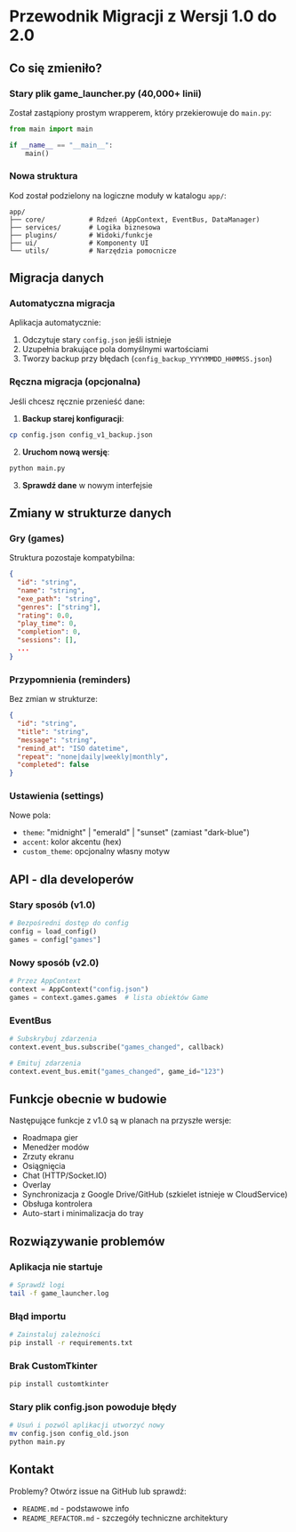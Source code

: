 # Przewodnik Migracji z Wersji 1.0 do 2.0

## Co się zmieniło?

### Stary plik game_launcher.py (40,000+ linii)
Został zastąpiony prostym wrapperem, który przekierowuje do `main.py`:
```python
from main import main

if __name__ == "__main__":
    main()
```

### Nowa struktura
Kod został podzielony na logiczne moduły w katalogu `app/`:
```
app/
├── core/           # Rdzeń (AppContext, EventBus, DataManager)
├── services/       # Logika biznesowa
├── plugins/        # Widoki/funkcje
├── ui/             # Komponenty UI
└── utils/          # Narzędzia pomocnicze
```

## Migracja danych

### Automatyczna migracja
Aplikacja automatycznie:
1. Odczytuje stary `config.json` jeśli istnieje
2. Uzupełnia brakujące pola domyślnymi wartościami
3. Tworzy backup przy błędach (`config_backup_YYYYMMDD_HHMMSS.json`)

### Ręczna migracja (opcjonalna)
Jeśli chcesz ręcznie przenieść dane:

1. **Backup starej konfiguracji**:
```bash
cp config.json config_v1_backup.json
```

2. **Uruchom nową wersję**:
```bash
python main.py
```

3. **Sprawdź dane** w nowym interfejsie

## Zmiany w strukturze danych

### Gry (games)
Struktura pozostaje kompatybilna:
```json
{
  "id": "string",
  "name": "string",
  "exe_path": "string",
  "genres": ["string"],
  "rating": 0.0,
  "play_time": 0,
  "completion": 0,
  "sessions": [],
  ...
}
```

### Przypomnienia (reminders)
Bez zmian w strukturze:
```json
{
  "id": "string",
  "title": "string",
  "message": "string",
  "remind_at": "ISO datetime",
  "repeat": "none|daily|weekly|monthly",
  "completed": false
}
```

### Ustawienia (settings)
Nowe pola:
- `theme`: "midnight" | "emerald" | "sunset" (zamiast "dark-blue")
- `accent`: kolor akcentu (hex)
- `custom_theme`: opcjonalny własny motyw

## API - dla developerów

### Stary sposób (v1.0)
```python
# Bezpośredni dostęp do config
config = load_config()
games = config["games"]
```

### Nowy sposób (v2.0)
```python
# Przez AppContext
context = AppContext("config.json")
games = context.games.games  # lista obiektów Game
```

### EventBus
```python
# Subskrybuj zdarzenia
context.event_bus.subscribe("games_changed", callback)

# Emituj zdarzenia
context.event_bus.emit("games_changed", game_id="123")
```

## Funkcje obecnie w budowie

Następujące funkcje z v1.0 są w planach na przyszłe wersje:
- Roadmapa gier
- Menedżer modów
- Zrzuty ekranu
- Osiągnięcia
- Chat (HTTP/Socket.IO)
- Overlay
- Synchronizacja z Google Drive/GitHub (szkielet istnieje w CloudService)
- Obsługa kontrolera
- Auto-start i minimalizacja do tray

## Rozwiązywanie problemów

### Aplikacja nie startuje
```bash
# Sprawdź logi
tail -f game_launcher.log
```

### Błąd importu
```bash
# Zainstaluj zależności
pip install -r requirements.txt
```

### Brak CustomTkinter
```bash
pip install customtkinter
```

### Stary plik config.json powoduje błędy
```bash
# Usuń i pozwól aplikacji utworzyć nowy
mv config.json config_old.json
python main.py
```

## Kontakt

Problemy? Otwórz issue na GitHub lub sprawdź:
- `README.md` - podstawowe info
- `README_REFACTOR.md` - szczegóły techniczne architektury
